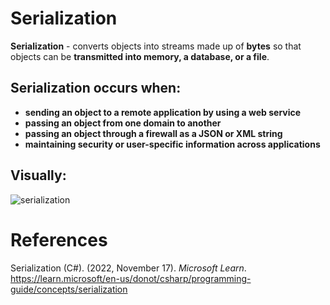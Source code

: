 # Serialization

**Serialization** - converts objects into streams made up of **bytes** so
that objects can be **transmitted into memory, a database, or a file**.

## Serialization occurs when:
- **sending an object to a remote application by using a web service**
- **passing an object from one domain to another**
- **passing an object through a firewall as a JSON or XML string**
- **maintaining security or user-specific information across applications**

## Visually: 

![serialization](https://user-images.githubusercontent.com/109105989/204438639-093db4a9-4735-451b-bf87-f0ab887f0fff.png)

# References
Serialization (C#). (2022, November 17). *Microsoft Learn*. <https://learn.microsoft/en-us/donot/csharp/programming-guide/concepts/serialization>

